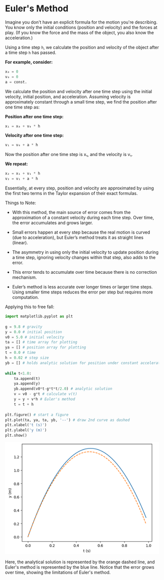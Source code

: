 # Euler's Method
Imagine you don't have an explicit formula for the motion you're describing. You know only the initial conditions (position and velocity) and the forces at play. 
(If you know the force and the mass of the object, you also know the acceleration.)

Using a time step ```h```, we calculate the position and velocity of the object after a time step ```h``` has passed.

**For example, consider:**
```python
x₀ = 0
v₀ = 0
a = const.
```

We calculate the position and velocity after one time step using the initial velocity, initial position, and acceleration. Assuming velocity is approximately constant through a small time step, we find the position after one time step as:

**Position after one time step:**
```python
x₁ = x₀ + v₀ * h
```

**Velocity after one time step:**
```python
v₁ = v₀ + a * h
  ```

Now the position after one time step is x₁, and the velocity is v₁.

**We repeat:**
```python
x₂ = x₁ + v₁ * h  
v₂ = v₁ + a * h
```

Essentially, at every step, position and velocity are approximated by using the first two terms in the Taylor expansion of their exact formulas.

Things to Note:
* With this method, the main source of error comes from the approximation of a constant velocity during each time step. Over time, the error accumulates and grows larger.

* Small errors happen at every step because the real motion is curved (due to acceleration), but Euler’s method treats it as straight lines (linear).

* The asymmetry in using only the initial velocity to update position during a time step, ignoring velocity changes within that step, also adds to the error.

* This error tends to accumulate over time because there is no correction mechanism.
  
* Euler’s method is less accurate over longer times or larger time steps. Using smaller time steps reduces the error per step but requires more computation.

Applying this to free fall:
```python
import matplotlib.pyplot as plt

g = 9.8 # gravity
y = 0.0 # initial position
v0 = 5.0 # initial velocity
ta = [] # time array for plotting
ya = [] # position array for plotting
t = 0.0 # time
h = 0.02 # step size
yb = [] # holds analytic solution for position under constant acceleration

while t<1.0:
    ta.append(t)
    ya.append(y)
    yb.append(v0*t-g*t*t/2.0) # analytic solution
    v = v0 - g*t # calculate v(t)
    y = y + v*h # Euler's method
    t = t + h

plt.figure() # start a figure
plt.plot(ta, ya, ta, yb, '--') # draw 2nd curve as dashed
plt.xlabel('t (s)')
plt.ylabel('y (m)')
plt.show()
```
![Description](images/eulers-method-projectile.png)

Here, the analytical solution is represented by the orange dashed line, and Euler's method is represented by the blue line. Notice that the error grows over time, showing the limitations of Euler's method.
